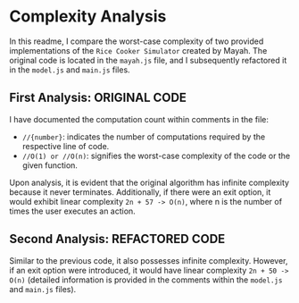 # Complexity Analysis

In this readme, I compare the worst-case complexity of two provided implementations of the `Rice Cooker Simulator` created by Mayah. The original code is located in the `mayah.js` file, and I subsequently refactored it in the `model.js` and `main.js` files.

## First Analysis: ORIGINAL CODE
I have documented the computation count within comments in the file:
- `//{number}`: indicates the number of computations required by the respective line of code.
- `//O(1) or //O(n)`: signifies the worst-case complexity of the code or the given function.

Upon analysis, it is evident that the original algorithm has infinite complexity because it never terminates. Additionally, if there were an exit option, it would exhibit linear complexity `2n + 57 -> O(n)`, where n is the number of times the user executes an action.

## Second Analysis: REFACTORED CODE
Similar to the previous code, it also possesses infinite complexity. However, if an exit option were introduced, it would have linear complexity `2n + 50 -> O(n)` (detailed information is provided in the comments within the `model.js` and `main.js` files).
